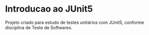 # Introducao ao JUnit5
Projeto criado para estudo de testes unitários com JUnit5, conforme disciplina de Teste de Softwares.
